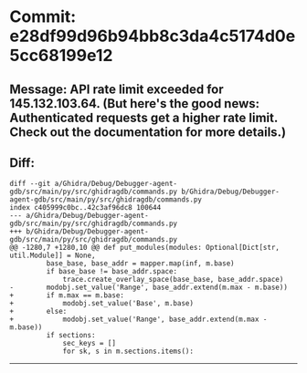 # Commit: e28df99d96b94bb8c3da4c5174d0e5cc68199e12
## Message: API rate limit exceeded for 145.132.103.64. (But here's the good news: Authenticated requests get a higher rate limit. Check out the documentation for more details.)
## Diff:
```
diff --git a/Ghidra/Debug/Debugger-agent-gdb/src/main/py/src/ghidragdb/commands.py b/Ghidra/Debug/Debugger-agent-gdb/src/main/py/src/ghidragdb/commands.py
index c405999c0bc..42c3af96dc8 100644
--- a/Ghidra/Debug/Debugger-agent-gdb/src/main/py/src/ghidragdb/commands.py
+++ b/Ghidra/Debug/Debugger-agent-gdb/src/main/py/src/ghidragdb/commands.py
@@ -1280,7 +1280,10 @@ def put_modules(modules: Optional[Dict[str, util.Module]] = None,
         base_base, base_addr = mapper.map(inf, m.base)
         if base_base != base_addr.space:
             trace.create_overlay_space(base_base, base_addr.space)
-        modobj.set_value('Range', base_addr.extend(m.max - m.base))
+        if m.max == m.base:
+            modobj.set_value('Base', m.base)
+        else:
+            modobj.set_value('Range', base_addr.extend(m.max - m.base))
         if sections:
             sec_keys = []
             for sk, s in m.sections.items():
```
-----------------------------------
